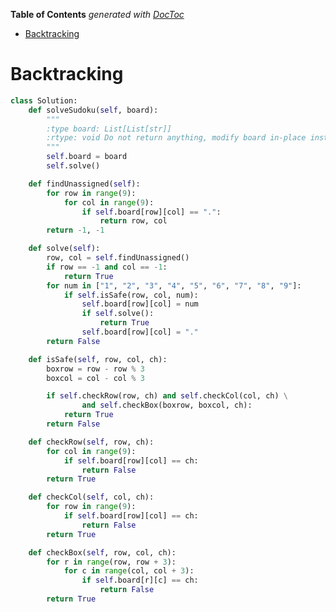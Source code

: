 <!-- START doctoc generated TOC please keep comment here to allow auto update -->
<!-- DON'T EDIT THIS SECTION, INSTEAD RE-RUN doctoc TO UPDATE -->
**Table of Contents**  *generated with [DocToc](https://github.com/thlorenz/doctoc)*

- [Backtracking](#backtracking)

<!-- END doctoc generated TOC please keep comment here to allow auto update -->

# Backtracking

```python
class Solution:
    def solveSudoku(self, board):
        """
        :type board: List[List[str]]
        :rtype: void Do not return anything, modify board in-place instead.
        """
        self.board = board
        self.solve()

    def findUnassigned(self):
        for row in range(9):
            for col in range(9):
                if self.board[row][col] == ".":
                    return row, col
        return -1, -1

    def solve(self):
        row, col = self.findUnassigned()
        if row == -1 and col == -1:
            return True
        for num in ["1", "2", "3", "4", "5", "6", "7", "8", "9"]:
            if self.isSafe(row, col, num):
                self.board[row][col] = num
                if self.solve():
                    return True
                self.board[row][col] = "."
        return False

    def isSafe(self, row, col, ch):
        boxrow = row - row % 3
        boxcol = col - col % 3

        if self.checkRow(row, ch) and self.checkCol(col, ch) \
                and self.checkBox(boxrow, boxcol, ch):
            return True
        return False

    def checkRow(self, row, ch):
        for col in range(9):
            if self.board[row][col] == ch:
                return False
        return True

    def checkCol(self, col, ch):
        for row in range(9):
            if self.board[row][col] == ch:
                return False
        return True

    def checkBox(self, row, col, ch):
        for r in range(row, row + 3):
            for c in range(col, col + 3):
                if self.board[r][c] == ch:
                    return False
        return True
```
